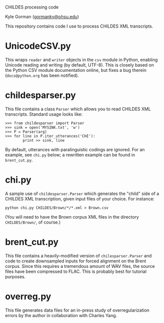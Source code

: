 CHILDES processing code

Kyle Gorman (<gormanky@ohsu.edu>)

This repository contains code I use to process CHILDES XML transcripts.

UnicodeCSV.py
=============

This wraps `reader` and `writer` objects in the `csv` module in Python, enabling Unicode reading and writing (by default, UTF-8). This is closely based on the Python CSV module documentation online, but fixes a bug therein (`docs@python.org` has been notified).

childesparser.py
================

This file contains a class `Parser` which allows you to read CHILDES XML transcripts. Standard usage looks like:

    >>> from childesparser import Parser
    >>> sink = open('MYSINK.txt', 'w')
    >>> P = Parser(arg)
    >>> for line in P.iter_utterances('CHI'):
            print >> sink, line

By default, utterances with paralinguistic codings are ignored. For an example,
see `chi.py` below; a rewritten example can be found in `brent_cut.py`.

chi.py
======

A sample use of `childesparser.Parser` which generates the "child" side of a CHILDES XML transcription, given input files of your choice. For instance:

    python chi.py CHILDES/Brown/*/*.xml > Brown.csv

(You will need to have the Brown corpus XML files in the directory `CHILDES/Brown/`, of course.)

brent\_cut.py
=============

This file contains a heavily-modified version of `chilesparser.Parser` and code to create downsampled inputs for forced alignment on the Brent corpus. Since this requires a tremendous amount of WAV files, the source files have been compressed to FLAC. This is probably best for tutorial purposes.

overreg.py
==========

This file generates data files for an in-press study of overregularization errors by the author in collaboration with Charles Yang.

